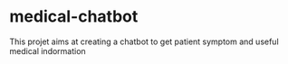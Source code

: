 # medical-chatbot
This projet aims at creating a chatbot to get patient symptom and useful medical indormation
